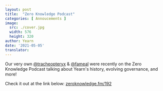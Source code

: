 ```yaml
---
layout: post
title:  "Zero Knowledge Podcast"
categories: [ Annoucements ]
image:
  src: ./cover.jpg
  width: 576
  height: 320
author: Yearn
date: '2021-05-05'
translator:
---
```


Our very own [@tracheopteryx](https://twitter.com/tracheopteryx) & [@fameal](https://twitter.com/fameal) were recently on the Zero Knowledge Podcast talking about Yearn's history, evolving governance, and more!

Check it out at the link below:
[zeroknowledge.fm/192](https://www.zeroknowledge.fm/192)
